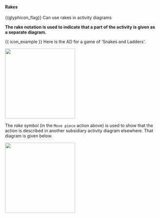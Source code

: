 <div id="title">

#### Rakes

</div>

<span id="prereqs"></span>

<span id="outcomes">{{glyphicon_flag}} Can use rakes in activity diagrams</span>

<div id="body">

**The rake notation is used to indicate that a part of the activity is given as a separate diagram.**

<tip-box> 

{{ icon_example }} Here is the AD for a game of  ‘Snakes and Ladders’.

<img src="{{baseUrl}}/uml/activityDiagrams/basicNotations/rakes/images/snakesAndLadders.png" height="230" />
<p/>


The _rake_ symbol (in the `Move piece` action above) is used to show that the action is described in another subsidiary activity diagram elsewhere. That diagram is given below.

<img src="{{baseUrl}}/uml/activityDiagrams/basicNotations/rakes/images/movePiece.png" height="230" />
<p/>
</tip-box>

</div>

<div id="extras">
</div>